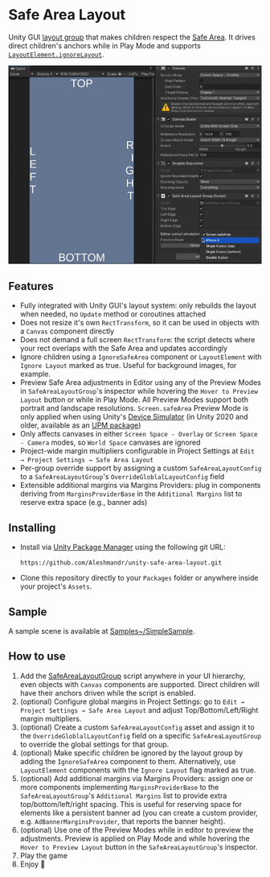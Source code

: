 # Safe Area Layout

Unity GUI [layout group](https://docs.unity3d.com/Packages/com.unity.ugui@1.0/manual/UIAutoLayout.html#layout-groups)
that makes children respect the [Safe Area](https://docs.unity3d.com/ScriptReference/Screen-safeArea.html).
It drives direct children's anchors while in Play Mode and supports [`LayoutElement.ignoreLayout`](https://docs.unity3d.com/Packages/com.unity.ugui@1.0/api/UnityEngine.UI.ILayoutIgnorer.html).

![Demonstration video](Extras~/demo.gif)

## Features
- Fully integrated with Unity GUI's layout system: only rebuilds the layout when needed, no `Update` method or coroutines attached
- Does not resize it's own `RectTransform`, so it can be used in objects with a `Canvas` component directly
- Does not demand a full screen `RectTransform`: the script detects where your rect overlaps with the Safe Area and updates accordingly
- Ignore children using a `IgnoreSafeArea` component or `LayoutElement` with `Ignore Layout` marked as true.
  Useful for background images, for example.
- Preview Safe Area adjustments in Editor using any of the Preview Modes in `SafeAreaLayoutGroup`'s inspector while hovering the `Hover to Preview Layout` button or while in Play Mode.
  All Preview Modes support both portrait and landscape resolutions.
  `Screen.safeArea` Preview Mode is only applied when using Unity's [Device Simulator](https://docs.unity3d.com/Manual/device-simulator-introduction.html) (in Unity 2020 and older, available as an [UPM package](https://docs.unity3d.com/Packages/com.unity.device-simulator@latest/index.html))
- Only affects canvases in either `Screen Space - Overlay` or `Screen Space - Camera` modes, so `World Space` canvases are ignored
- Project-wide margin multipliers configurable in Project Settings at `Edit → Project Settings → Safe Area Layout`
- Per-group override support by assigning a custom `SafeAreaLayoutConfig` to a `SafeAreaLayoutGroup`'s `OverrideGloblalLayoutConfig` field
- Extensible additional margins via Margins Providers: plug in components deriving from `MarginsProviderBase` in the `Additional Margins` list to reserve extra space (e.g., banner ads)

## Installing

- Install via [Unity Package Manager](https://docs.unity3d.com/Manual/upm-ui-giturl.html)
using the following git URL:
  ```
  https://github.com/Aleshmandr/unity-safe-area-layout.git
  ```

- Clone this repository directly to your `Packages` folder or anywhere inside your project's `Assets`.


## Sample
A sample scene is available at  [Samples~/SimpleSample](Samples~/SimpleSample).


## How to use
1. Add the [SafeAreaLayoutGroup](Runtime/SafeAreaLayoutGroup.cs) script anywhere in your UI hierarchy, even objects with `Canvas` components are supported.
   Direct children will have their anchors driven while the script is enabled.
2. (optional) Configure global margins in Project Settings: go to `Edit → Project Settings → Safe Area Layout` and adjust Top/Bottom/Left/Right margin multipliers.
3. (optional) Create a custom `SafeAreaLayoutConfig` asset and assign it to the `OverrideGloblalLayoutConfig` field on a specific `SafeAreaLayoutGroup` to override the global settings for that group.
4. (optional) Make specific children be ignored by the layout group by adding the `IgnoreSafeArea` component to them.
   Alternatively, use `LayoutElement` components with the `Ignore Layout` flag marked as true.
5. (optional) Add additional margins via Margins Providers: assign one or more components implementing `MarginsProviderBase` to the `SafeAreaLayoutGroup`'s `Additional Margins` list to provide extra top/bottom/left/right spacing.
    This is useful for reserving space for elements like a persistent banner ad (you can create a custom provider, e.g. `AdBannerMarginsProvider`, that reports the banner height).
6. (optional) Use one of the Preview Modes while in editor to preview the adjustments.
    Preview is applied on Play Mode and while hovering the `Hover to Preview Layout` button in the `SafeAreaLayoutGroup`'s inspector.
7. Play the game
8. Enjoy 🍾
